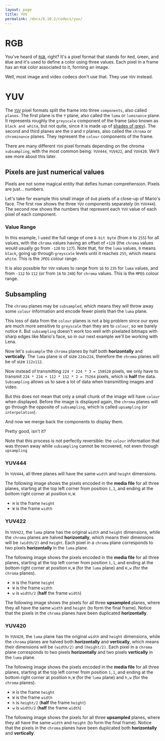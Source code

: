 ```yaml
---
layout: page
title: YUV
permalink: /docs/0.10.2/codecs/yuv/
---
```


# RGB

You've heard of [`RGB`](https://en.wikipedia.org/wiki/RGB_color_model), right?
It's a pixel format that stands for `R`ed, `G`reen, and `B`lue and it's
used to define a color using three values. Each pixel in a frame has an
`RGB` color associated to it, forming an image.

<div id="rgb_orig"></div>

Well, most image and video codecs don't use that. They use `YUV`
instead.

<!--
TODO: add a zoom feature while hovering over the pixels, so we can see
the effect of subsampling->upsampling
TODO: add arrows to show the subsampling/upsampling scaling
-->

# YUV

The [`YUV`](https://en.wikipedia.org/wiki/YUV) pixel formats split
the frame into three `components`, also called `planes`.
The first plane is the `Y` plane, also called the `luma` or
`luminance` plane. It represents roughly the `greyscale` component
of the frame (also known as `black and white`, but not quite, since it
is made up of [shades of grey](https://en.wikipedia.org/wiki/Fifty_Shades_of_Grey)).
The second and third planes are the `U` and `V` planes, also called
the `chroma` or `chrominance` planes. They represent the `colour`
components of the frame.

<div id="yuv_orig"></div>

There are many different `YUV` pixel formats depending on the chroma
`subsampling`, with the most common being: `YUV444`, `YUV422`, and
`YUV420`. We'll see more about this later.

## Pixels are just numerical values

Pixels are not some magical entity that defies human comprehension.
Pixels are just... numbers.

Let's take for example this small image of `8x8` pixels of a close-up
of Mario's face.
The first row shows the three `YUV` components separately (in `YUV444`).
The second row shows the numbers that represent each `YUV` value of
each pixel of each component.

<div id="yuv_values"></div>

### Value Range

In this example, I used the full range of one `8-bit byte` (from `0` to
`255`) for all values, with the `chroma` values having an offset of
`+128` (the `chroma` values would usually go from `-128` to `127`).
Note that, for the `luma` values, `0` means `black`, going up through
`greyscale` levels until it reaches `255`, which means `white`.
This is the `JPEG` colour range.

It is also possible for `YUV` values to range from `16` to `235` for
`luma` values, and from `-112` to `112` (or from `16` to `240`) for
`chroma` values. This is the `MPEG` colour range.

## Subsampling

The `chroma` planes may be `subsampled`, which means they will throw
away some `colour` information and encode fewer pixels than the `luma`
plane.

This loss of data from the `colour` planes is not a big problem since
our eyes are much more sensitive to `greyscale` than they are to
`colour`, so we barely notice it.
But `subsampling` doesn't work too well with pixelated bitmaps with
sharp edges like Mario's face, so in our next example we'll be working
with Lena.

<div id="yuv_lena"></div>

Now let's `subsample` the `chroma` planes by half both **horizontally**
and **vertically**. The `luma` plane is of size `224x224`, therefore
the `chroma` planes will be of size `112x112`.

<div id="yuv_subsampled"></div>

Now instead of transmitting `224 * 224 * 3 = 150528` pixels, we only
have to transmit `224 * 224 + 112 * 112 * 2 = 75264` pixels, which is
**half** the data.
`Subsampling` allows us to save a lot of data when transmitting images
and video.

But this does not mean that only a small chunk of the image will have
`colour` when displayed. Before the image is displayed again, the
`chroma` planes will go through the opposite of `subsampling`, which
is called `upsampling` (or `interpolation`).

<div id="yuv_upsampled"></div>

And now we merge back the components to display them.

<div id="yuv_merged"></div>

Pretty good, isn't it?

Note that this process is not perfectly reversible: the `colour`
information that was thrown away while `subsampling` cannot be
recovered, not even through `upsampling`

### YUV444

In `YUV444`, all three planes will have the same `width` and `height`
dimensions.

The following image shows the pixels encoded in the **media file**
for all three planes, starting at the top left corner from position
`1,1`, and ending at the bottom right corner at position `H,W`.
- `H` is the frame `height`
- `W` is the frame `width`

<div id="div_yuv444"></div>

### YUV422

In `YUV422`, the `luma` plane has the original `width` and `height`
dimensions, while the `chroma` planes are halved **horizontally**,
which means their dimensions will be `(width/2)` and `height`.
Each pixel in a `chroma` plane corresponds to two pixels
**horizontally** in the `luma` plane.

The following image shows the pixels encoded in the **media file**
for all three planes, starting at the top left corner from position
`1,1`, and ending at the bottom right corner at position `H,W` (for
the `luma` plane) and `H,w` (for the `chroma` planes).
- `H` is the frame `height`
- `W` is the frame `width`
- `w` is `width/2` (**half** the frame `width`)

<div id="div_yuv422"></div>

The following image shows the pixels for all three **upsampled**
planes, where they all have the same `width` and `height` (to form the
final frame).
Notice that the pixels in the `chroma` planes have been duplicated
**horizontally**.

<div id="div_yuv422_upsampled"></div>

### YUV420

In `YUV420`, the `luma` plane has the original `width` and `height`
dimensions, while the `chroma` planes are halved both **horizontally**
and **vertically**,
which means their dimensions will be `(width/2)` and `(height/2)`.
Each pixel in a `chroma` plane corresponds to two pixels
**horizontally** and two pixels **vertically** in the `luma` plane.

The following image shows the pixels encoded in the **media file**
for all three planes, starting at the top left corner from position
`1,1`, and ending at the bottom right corner at position `H,W` (for
the `luma` plane) and `h,w` (for the `chroma` planes).
- `H` is the frame `height`
- `W` is the frame `width`
- `h` is `height/2` (**half** the frame `height`)
- `w` is `width/2` (**half** the frame `width`)

<div id="div_yuv420"></div>

The following image shows the pixels for all three **upsampled**
planes, where they all have the same `width` and `height` (to form the
final frame).
Notice that the pixels in the `chroma` planes have been duplicated both
**horizontally** and **vertically**.

<div id="div_yuv420_upsampled"></div>

<script type="module" src="../yuv.js"></script>
